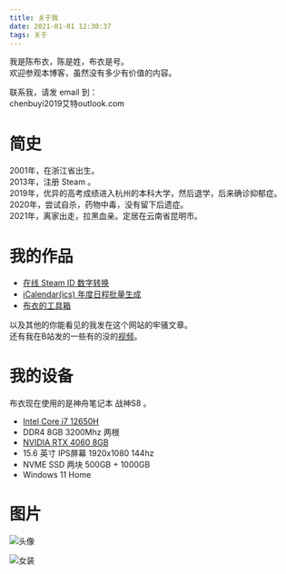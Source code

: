 ```yaml
---
title: 关于我
date: 2021-01-01 12:30:37
tags: 关于
---
```

我是陈布衣，陈是姓，布衣是号。   
欢迎参观本博客，虽然没有多少有价值的内容。   

联系我，请发 email 到：   
chenbuyi2019艾特outlook.com

# 简史
2001年，在浙江省出生。   
2013年，注册 Steam 。   
2019年，优异的高考成绩进入杭州的本科大学，然后退学，后来确诊抑郁症。   
2020年，尝试自杀，药物中毒，没有留下后遗症。   
2021年，离家出走，拉黑血亲。定居在云南省昆明市。   

# 我的作品
- [在线 Steam ID 数字转换](https://chenbuyi2019.github.io/steam-id/)
- [iCalendar(ics) 年度日程批量生成](https://chenbuyi2019.github.io/ics-gen/)
- [布衣的工具箱](https://github.com/chenbuyi2019/Buyi-Tools)

以及其他的你能看见的我发在这个网站的牢骚文章。   
还有我在B站发的一些有的没的[视频](https://space.bilibili.com/4523834/video)。   

# 我的设备
布衣现在使用的是神舟笔记本 战神S8 。   

- [Intel Core i7 12650H](https://valid.x86.fr/azs1u6)
- DDR4 8GB 3200Mhz 两根
- [NVIDIA RTX 4060 8GB](https://www.3dmark.com/3dm/99857307?)
- 15.6 英寸 IPS屏幕 1920x1080 144hz
- NVME SSD 两块 500GB + 1000GB
- Windows 11 Home

# 图片
![头像](/image/avatar3.jpg)   

![女装](/image/dress.webp)   
